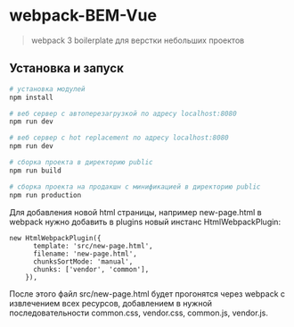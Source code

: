 # webpack-BEM-Vue

> webpack 3 boilerplate для верстки небольших проектов

## Установка и запуск

``` bash
# установка модулей
npm install

# веб сервер с автоперезагрузкой по адресу localhost:8080
npm run dev

# веб сервер с hot replacement по адресу localhost:8080
npm run dev

# сборка проекта в директорию public
npm run build

# сборка проекта на продакшн с минификацией в директорию public
npm run production
```

Для добавления новой html страницы, например new-page.html в webpack нужно добавить в plugins новый инстанс HtmlWebpackPlugin:
```
new HtmlWebpackPlugin({
      template: 'src/new-page.html',
      filename: 'new-page.html',
      chunksSortMode: 'manual',
      chunks: ['vendor', 'common'],
    }),
```
После этого файл src/new-page.html будет прогонятся через webpack c извлечением всех ресурсов, добавлением в нужной последовательности common.css, vendor.css, common.js, vendor.js.
